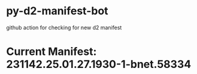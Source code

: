 # py-d2-manifest-bot
github action for checking for new d2 manifest

# Current Manifest: 231142.25.01.27.1930-1-bnet.58334